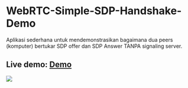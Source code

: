 # WebRTC-Simple-SDP-Handshake-Demo
Aplikasi sederhana untuk mendemonstrasikan bagaimana dua peers (komputer) bertukar SDP offer dan SDP Answer TANPA signaling server.

## Live demo: <a href="https://divanov11.github.io/WebRTC-Simple-SDP-Handshake-Demo/">Demo</a>

<img src="./WebRTC SDP Gif.gif">

